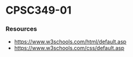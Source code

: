 # CPSC349-01

### Resources
* https://www.w3schools.com/html/default.asp
* https://www.w3schools.com/css/default.asp

